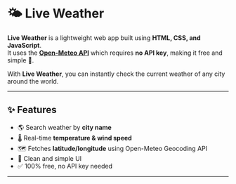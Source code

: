 # 🌤 Live Weather

**Live Weather** is a lightweight web app built using **HTML, CSS, and JavaScript**.  
It uses the **[Open-Meteo API](https://open-meteo.com/)** which requires **no API key**, making it free and simple 🚀.  

With **Live Weather**, you can instantly check the current weather of any city around the world.  

---

## ✨ Features
- 🌎 Search weather by **city name**
- 🌡️ Real-time **temperature & wind speed**
- 🗺️ Fetches **latitude/longitude** using Open-Meteo Geocoding API
- 🎨 Clean and simple UI
- ✅ 100% free, no API key needed

---
